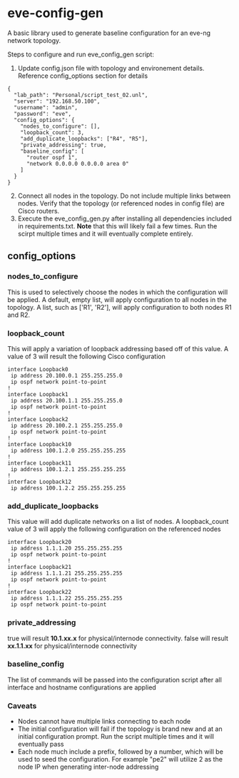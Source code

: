 # eve-config-gen

A basic library used to generate baseline configuration for an eve-ng network topology.

Steps to configure and run eve_config_gen script:
1. Update config.json file with topology and environement details. Reference config_options section for details

```
{
  "lab_path": "Personal/script_test_02.unl",
  "server": "192.168.50.100",
  "username": "admin",
  "password": "eve",
  "config_options": {
    "nodes_to_configure": [],
    "loopback_count": 3,
    "add_duplicate_loopbacks": ["R4", "R5"],
    "private_addressing": true,
    "baseline_config": [
      "router ospf 1",
      "network 0.0.0.0 0.0.0.0 area 0"
    ]
  }
}
```
2. Connect all nodes in the topology. Do not include multiple links between nodes. Verify that the topology (or referenced nodes in config file) are Cisco routers.
3. Execute the eve_config_gen.py after installing all dependencies included in requirements.txt. **Note** that this will likely fail a few times. Run the scirpt multiple times and it will eventually complete entirely. 

## config_options

### nodes_to_configure
This is used to selectively choose the nodes in which the configuration will be applied. A default, empty list, will apply configuration to all nodes in the topology. A list, such as ['R1', 'R2'], will apply configuration to both nodes R1 and R2.

### loopback_count
This will apply a variation of loopback addressing based off of this value. A value of 3 will result the following Cisco configuration
```
interface Loopback0
 ip address 20.100.0.1 255.255.255.0
 ip ospf network point-to-point
!
interface Loopback1
 ip address 20.100.1.1 255.255.255.0
 ip ospf network point-to-point
!
interface Loopback2
 ip address 20.100.2.1 255.255.255.0
 ip ospf network point-to-point
!
interface Loopback10
 ip address 100.1.2.0 255.255.255.255
!
interface Loopback11
 ip address 100.1.2.1 255.255.255.255
!
interface Loopback12
 ip address 100.1.2.2 255.255.255.255
```
### add_duplicate_loopbacks
This value will add duplicate networks on a list of nodes. A loopback_count value of 3 will apply the following configuration on the referenced nodes
```
interface Loopback20
 ip address 1.1.1.20 255.255.255.255
 ip ospf network point-to-point
!
interface Loopback21
 ip address 1.1.1.21 255.255.255.255
 ip ospf network point-to-point
!
interface Loopback22
 ip address 1.1.1.22 255.255.255.255
 ip ospf network point-to-point
```
### private_addressing
true will result **10.1.xx.x** for physical/internode connectivity. false will result **xx.1.1.xx** for physical/internode connectivity

### baseline_config
The list of commands will be passed into the configuration script after all interface and hostname configurations are applied


### Caveats
- Nodes cannot have multiple links connecting to each node
- The initial configuration will fail if the topology is brand new and at an initial configuration prompt. Run the script multiple times and it will eventually pass
- Each node much include a prefix, followed by a number, which will be used to seed the configuration. For example "pe2" will utilize 2 as the node IP when generating inter-node addressing